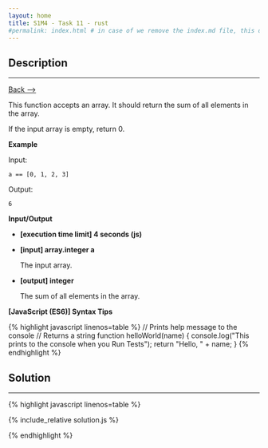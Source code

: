 ```yaml
---
layout: home
title: S1M4 - Task 11 - rust
#permalink: index.html # in case of we remove the index.md file, this doc will be the index page
---
```


<div class="row">
<div class="columnStmt" markdown="1">

##  Description
------

[Back --> ](../README.md)

This function accepts an array. It should return the sum of all elements in the array.

If the input array is empty, return 0.

**Example**

Input:
```
a == [0, 1, 2, 3]
```
Output:
```
6
```
**Input/Output**

* **[execution time limit] 4 seconds (js)**

* **[input] array.integer a**

    The input array.

* **[output] integer**

    The sum of all elements in the array.

**[JavaScript (ES6)] Syntax Tips**

{% highlight javascript linenos=table %}
// Prints help message to the console
// Returns a string
function helloWorld(name) {
    console.log("This prints to the console when you Run Tests");
    return "Hello, " + name;
}
{% endhighlight %}

</div>
<div class="columnSol" markdown="1">

## Solution
------

{% highlight javascript linenos=table %}

{% include_relative solution.js %}

{% endhighlight %}

</div>
</div>